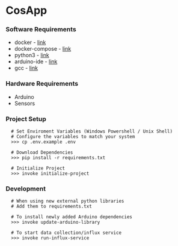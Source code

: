 # CosApp

### Software Requirements

- docker - [link](https://docs.docker.com/get-docker/)
- docker-compose - [link](https://docs.docker.com/compose/install/)
- python3 - [link](https://www.python.org/downloads/)
- arduino-ide - [link](https://www.arduino.cc/en/software)
- gcc - [link](https://www.mingw-w64.org/downloads/)

### Hardware Requirements

- Arduino
- Sensors

### Project Setup

```
  # Set Enviroment Variables (Windows Powershell / Unix Shell)
  # Configure the variables to match your system
  >>> cp .env.example .env

  # Download Dependencies
  >>> pip install -r requirements.txt

  # Initialize Project
  >>> invoke initialize-project
```

### Development
```
  # When using new external python libraries
  # Add them to requirements.txt

  # To install newly added Arduino dependencies
  >>> invoke update-arduino-library

  # To start data collection/influx service
  >>> invoke run-influx-service
```
